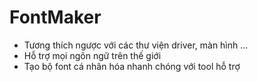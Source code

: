 # FontMaker
- Tương thích ngược với các thư viện driver, màn hình ...
- Hỗ trợ mọi ngôn ngữ trên thế giới
- Tạo bộ font cá nhân hóa nhanh chóng với tool hỗ trợ
